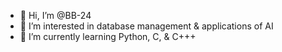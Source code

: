 - 👋 Hi, I’m @BB-24
- 👀 I’m interested in database management & applications of AI
- 🌱 I’m currently learning Python, C, & C+++

<!---
BB-24/BB-24 is a ✨ special ✨ repository because its `README.md` (this file) appears on your GitHub profile.
You can click the Preview link to take a look at your changes.
--->
